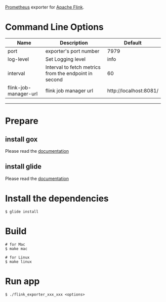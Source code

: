 [Prometheus](https://prometheus.io/) exporter for [Apache Flink](https://flink.apache.org/).

# Command Line Options

Name     | Description | Default
---------|-------------|----
port | exporter's port number | 7979
log-level | Set Logging level | info
interval | Interval to fetch metrics from the endpoint in second | 60
flink-job-manager-url | flink job manager url | http://localhost:8081/

---

# Prepare

## install gox

Please read the [documentation](https://github.com/mitchellh/gox)

## install glide

Please read the [documentation](https://github.com/Masterminds/glide)

# Install the dependencies

```
$ glide install
```

# Build

```
# for Mac
$ make mac

# for Linux
$ make linux
```

# Run app

```
$ ./flink_exporter_xxx_xxx <options>
```
